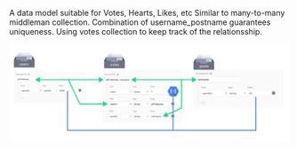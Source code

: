 A data model suitable for Votes, Hearts, Likes, etc
Similar to many-to-many middleman collection. Combination of username_postname guarantees uniqueness.
Using votes collection to keep track of the relationsship.

![votes](./img/votes.png)